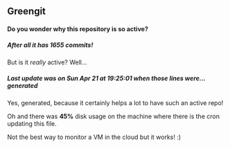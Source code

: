 ## Greengit

#### Do you wonder why this repository is so active?

##### After all it has 1655 commits!

But is it *really* active? Well...

##### Last update was on Sun Apr 21 at 19:25:01 when those lines were... generated

Yes, generated, because it certainly helps a lot to have such an active repo!

Oh and there was **45%** disk usage on the machine
where there is the cron updating this file.

Not the best way to monitor a VM in the cloud but it works! :)
